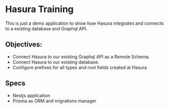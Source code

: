 # Hasura Training

This is just a demo application to show how Hasura integrates and connects to a existing database and Graphql API.

## Objectives:

- Connect Hasura to our existing Graphql API as a Remote Schema.
- Connect Hasura to our existing database.
- Configure prefixes for all types and root fields created at Hasura

## Specs

- Nestjs application
- Prisma as ORM and migrations manager
